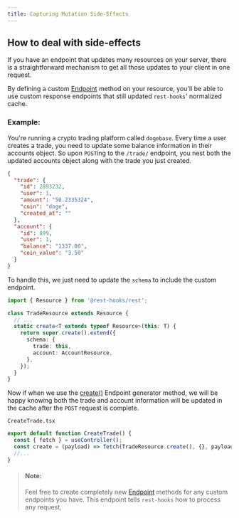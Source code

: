 ```yaml
---
title: Capturing Mutation Side-Effects
---
```


## How to deal with side-effects

If you have an endpoint that updates many resources on your server,
there is a straightforward mechanism to get all those updates
to your client in one request.

By defining a custom [Endpoint](/docs/api/Endpoint) method on your resource,
you'll be able to use custom response endpoints that still
updated `rest-hooks`' normalized cache.

### Example:

You're running a crypto trading platform called `dogebase`. Every time
a user creates a trade, you need to update some balance information
in their accounts object. So upon `POST`ing to the `/trade/` endpoint,
you nest both the updated accounts object along with the trade you just
created.

```json title="POST /trade/"
{
  "trade": {
    "id": 2893232,
    "user": 1,
    "amount": "50.2335324",
    "coin": "doge",
    "created_at": ""
  },
  "account": {
    "id": 899,
    "user": 1,
    "balance": "1337.00",
    "coin_value": "3.50"
  }
}
```

To handle this, we just need to update the `schema` to include the custom
endpoint.

```typescript title="TradeResource.ts"
import { Resource } from '@rest-hooks/rest';

class TradeResource extends Resource {
  // ...
  static create<T extends typeof Resource>(this: T) {
    return super.create().extend({
      schema: {
        trade: this,
        account: AccountResource,
      },
    });
  }
}
```

Now if when we use the [create()](../api/Resource.md#create) Endpoint generator method,
we will be happy knowing both the trade and account information will
be updated in the cache after the `POST` request is complete.

`CreateTrade.tsx`

```typescript
export default function CreateTrade() {
  const { fetch } = useController();
  const create = (payload) => fetch(TradeResource.create(), {}, payload)
  //...
}
```

> #### Note:
>
> Feel free to create completely new [Endpoint](/docs/api/Endpoint) methods for any custom
> endpoints you have. This endpoint tells `rest-hooks` how to process any
> request.
